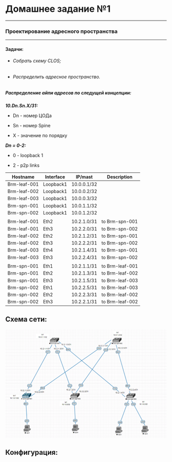 # Домашнее задание №1
-------
### Проектирование адресного пространства
-------

#### Задачи:
- ###### Собрать схему CLOS;
- ###### Распределить адресное пространство.

##### Распределение айпи адресов по следущей концепции:
***10.Dn.Sn.X/31:***

- Dn - номер ЦОДа

- Sn - номер Spine

- X  - значение по порядку

***Dn = 0-2:***

- 0 - loopback 1

- 2 - p2p links

 
| Hostname      | Interface | IP/mast     | Description     |
| ------------- | --------- | ----------- | --------------- |
|  Brm-leaf-001 | Loopback1 | 10.0.0.1/32 |                 |
|  Brm-leaf-002 | Loopback1 | 10.0.0.2/32 |                 |
|  Brm-leaf-003 | Loopback1 | 10.0.0.3/32 |                 |
|  Brm-spn-001  | Loopback1 | 10.0.1.1/32 |                 |
|  Brm-spn-002  | Loopback1 | 10.0.1.2/32 |                 |
|               |           |             |                 |
|  Brm-leaf-001 | Eth2      | 10.2.1.0/31 | to Brm-spn-001  |
|  Brm-leaf-001 | Eth3      | 10.2.2.0/31 | to Brm-spn-002  |
|  Brm-leaf-002 | Eth2      | 10.2.1.2/31 | to Brm-spn-001  |
|  Brm-leaf-002 | Eth3      | 10.2.2.2/31 | to Brm-spn-002  |
|  Brm-leaf-003 | Eth4      | 10.2.1.4/31 | to Brm-spn-001  |
|  Brm-leaf-003 | Eth3      | 10.2.2.4/31 | to Brm-spn-002  |
|               |           |             |                 |
|  Brm-spn-001  | Eth1      | 10.2.1.1/31 | to Brm-leaf-001 |
|  Brm-spn-001  | Eth2      | 10.2.1.3/31 | to Brm-leaf-002 |
|  Brm-spn-001  | Eth3      | 10.2.1.5/31 | to Brm-leaf-003 |
|  Brm-spn-002  | Eth1      | 10.2.2.5/31 | to Brm-leaf-003 |
|  Brm-spn-002  | Eth2      | 10.2.2.3/31 | to Brm-leaf-002 |
|  Brm-spn-002  | Eth3      | 10.2.2.1/31 | to Brm-leaf-002 |

## Схема сети:
![Схема сети:](https://github.com/livesurffer/otus_network/blob/main/Homework/homework-1/pics/Laba1.png)

## Конфигурация:





